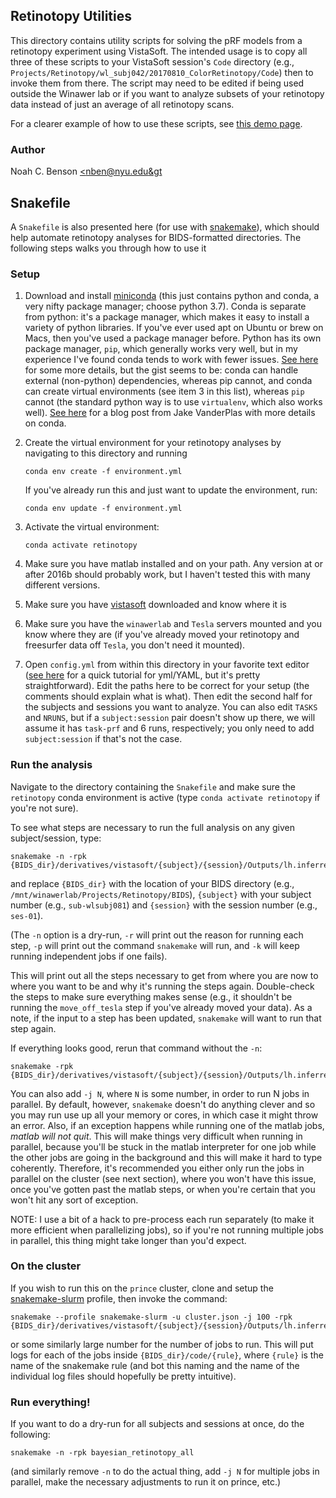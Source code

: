 ## Retinotopy Utilities

This directory contains utility scripts for solving the pRF models
from a retinotopy experiment using VistaSoft. The intended usage is to
copy all three of these scripts to your VistaSoft session's `Code`
directory (e.g.,
`Projects/Retinotopy/wl_subj042/20170810_ColorRetinotopy/Code`) then
to invoke them from there. The script may need to be edited if being
used outside the Winawer lab or if you want to analyze subsets of your
retinotopy data instead of just an average of all retinotopy scans.

For a clearer example of how to use these scripts, see [this demo
page](https://noahbenson.github.io/Retinotopy-Tutorial/).

### Author

Noah C. Benson [&lt;nben@nyu.edu&gt](mailto:nben@nyu.edu)

## Snakefile

A `Snakefile` is also presented here (for use with
[snakemake](https://snakemake.readthedocs.io/en/stable/)), which
should help automate retinotopy analyses for BIDS-formatted
directories. The following steps walks you through how to use it

### Setup

1. Download and install [miniconda](https://conda.io/miniconda.html)
   (this just contains python and conda, a very nifty package manager;
   choose python 3.7). Conda is separate from python: it's a package
   manager, which makes it easy to install a variety of python
   libraries. If you've ever used apt on Ubuntu or brew on Macs, then
   you've used a package manager before. Python has its own package
   manager, `pip`, which generally works very well, but in my
   experience I've found conda tends to work with fewer issues. [See
   here](https://stackoverflow.com/questions/20994716/what-is-the-difference-between-pip-and-conda)
   for some more details, but the gist seems to be: conda can handle
   external (non-python) dependencies, whereas pip cannot, and conda
   can create virtual environments (see item 3 in this list), whereas
   `pip` cannot (the standard python way is to use `virtualenv`, which
   also works well). [See
   here](https://jakevdp.github.io/blog/2016/08/25/conda-myths-and-misconceptions/)
   for a blog post from Jake VanderPlas with more details on conda.
2. Create the virtual environment for your retinotopy analyses by
   navigating to this directory and running
   
   ```
   conda env create -f environment.yml
   ```

	If you've already run this and just want to update the
    environment, run:
	
   ```
   conda env update -f environment.yml
   ```
3. Activate the virtual environment:

   ```
   conda activate retinotopy
   ```
4. Make sure you have matlab installed and on your path. Any version
   at or after 2016b should probably work, but I haven't tested this
   with many different versions.
5. Make sure you have
   [vistasoft](https://github.com/vistalab/vistasoft) downloaded and
   know where it is
6. Make sure you have the `winawerlab` and `Tesla` servers mounted and
   you know where they are (if you've already moved your retinotopy
   and freesurfer data off `Tesla`, you don't need it mounted).
7. Open `config.yml` from within this directory in your favorite text
   editor ([see here](https://gettaurus.org/docs/YAMLTutorial/) for a
   quick tutorial for yml/YAML, but it's pretty straightforward). Edit
   the paths here to be correct for your setup (the comments should
   explain what is what). Then edit the second half for the subjects
   and sessions you want to analyze. You can also edit `TASKS` and
   `NRUNS`, but if a `subject:session` pair doesn't show up there, we
   will assume it has `task-prf` and 6 runs, respectively; you only
   need to add `subject:session` if that's not the case.

### Run the analysis

Navigate to the directory containing the `Snakefile` and make sure the
`retinotopy` conda environment is active (type `conda activate
retinotopy` if you're not sure).

To see what steps are necessary to run the full analysis on any given
subject/session, type:

```
snakemake -n -rpk {BIDS_dir}/derivatives/vistasoft/{subject}/{session}/Outputs/lh.inferred_eccen.mgz
```

and replace `{BIDS_dir}` with the location of your BIDS directory
(e.g., `/mnt/winawerlab/Projects/Retinotopy/BIDS`), `{subject}` with
your subject number (e.g., `sub-wlsubj081`) and `{session}` with the
session number (e.g., `ses-01`).

(The `-n` option is a dry-run, `-r` will print out the reason for
running each step, `-p` will print out the command `snakemake` will
run, and `-k` will keep running independent jobs if one fails).

This will print out all the steps necessary to get from where you are
now to where you want to be and why it's running the steps
again. Double-check the steps to make sure everything makes sense
(e.g., it shouldn't be running the `move_off_tesla` step if you've
already moved your data). As a note, if the input to a step has been
updated, `snakemake` will want to run that step again.

If everything looks good, rerun that command without the `-n`:

```
snakemake -rpk {BIDS_dir}/derivatives/vistasoft/{subject}/{session}/Outputs/lh.inferred_eccen.mgz
```

You can also add `-j N`, where `N` is some number, in order to run N
jobs in parallel. By default, however, `snakemake` doesn't do anything
clever and so you may run use up all your memory or cores, in which
case it might throw an error. Also, if an exception happens while
running one of the matlab jobs, *matlab will not quit*. This will make
things very difficult when running in parallel, because you'll be
stuck in the matlab interpreter for one job while the other jobs are
going in the background and this will make it hard to type
coherently. Therefore, it's recommended you either only run the jobs
in parallel on the cluster (see next section), where you won't have
this issue, once you've gotten past the matlab steps, or when you're
certain that you won't hit any sort of exception.

NOTE: I use a bit of a hack to pre-process each run separately (to
make it more efficient when parallelizing jobs), so if you're not
running multiple jobs in parallel, this thing might take longer than
you'd expect.

### On the cluster

If you wish to run this on the `prince` cluster, clone and setup the
[snakemake-slurm](https://github.com/billbrod/snakemake-slurm)
profile, then invoke the command:


```
snakemake --profile snakemake-slurm -u cluster.json -j 100 -rpk {BIDS_dir}/derivatives/vistasoft/{subject}/{session}/Outputs/lh.inferred_eccen.mgz
```

or some similarly large number for the number of jobs to run. This
will put logs for each of the jobs inside `{BIDS_dir}/code/{rule}`,
where `{rule}` is the name of the snakemake rule (and bot this naming
and the name of the individual log files should hopefully be pretty
intuitive).

### Run everything!

If you want to do a dry-run for all subjects and sessions at once, do
the following:

```
snakemake -n -rpk bayesian_retinotopy_all
```

(and similarly remove `-n` to do the actual thing, add `-j N` for
multiple jobs in parallel, make the necessary adjustments to run it on
prince, etc.)
